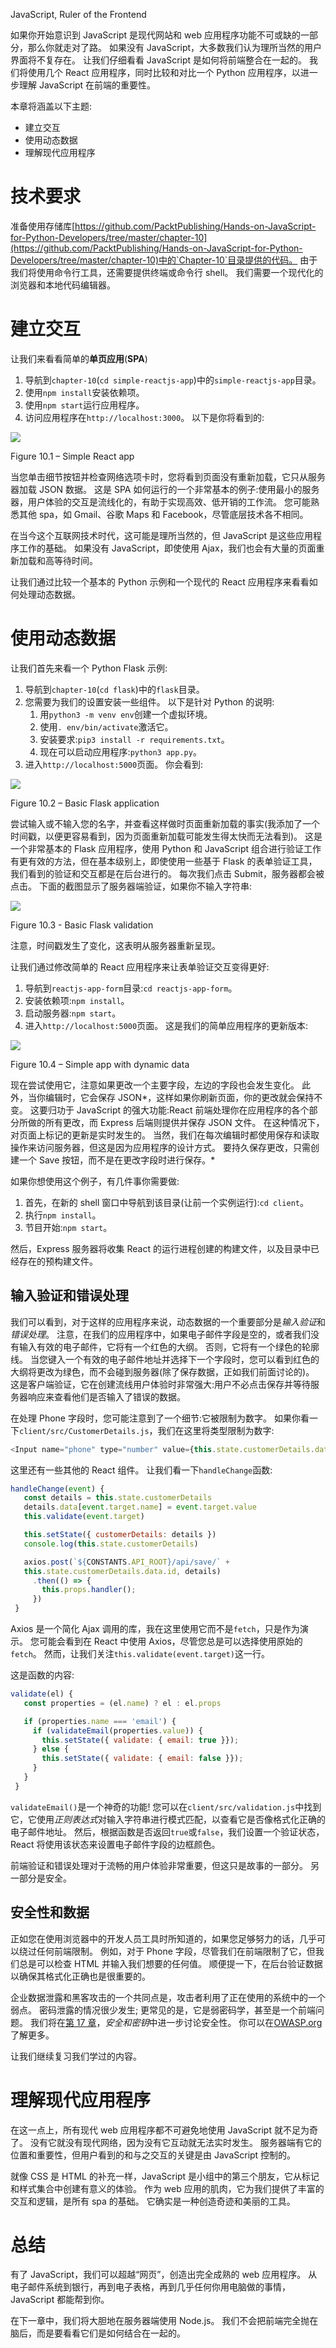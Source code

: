 JavaScript, Ruler of the Frontend

如果你开始意识到 JavaScript 是现代网站和 web 应用程序功能不可或缺的一部分，那么你就走对了路。 如果没有 JavaScript，大多数我们认为理所当然的用户界面将不复存在。 让我们仔细看看 JavaScript 是如何将前端整合在一起的。 我们将使用几个 React 应用程序，同时比较和对比一个 Python 应用程序，以进一步理解 JavaScript 在前端的重要性。

本章将涵盖以下主题:

*   建立交互
*   使用动态数据
*   理解现代应用程序

# 技术要求

准备使用存储库[https://github.com/PacktPublishing/Hands-on-JavaScript-for-Python-Developers/tree/master/chapter-10](https://github.com/PacktPublishing/Hands-on-JavaScript-for-Python-Developers/tree/master/chapter-10)中的`Chapter-10`目录提供的代码。 由于我们将使用命令行工具，还需要提供终端或命令行 shell。 我们需要一个现代化的浏览器和本地代码编辑器。

# 建立交互

让我们来看看简单的**单页应用**(**SPA**)

1.  导航到`chapter-10`(`cd simple-reactjs-app`)中的`simple-reactjs-app`目录。
2.  使用`npm install`安装依赖项。
3.  使用`npm start`运行应用程序。
4.  访问应用程序在`http://localhost:3000`。 以下是你将看到的:

![](assets/2ab2abff-d8e7-4629-b096-18ce5772a770.png)

Figure 10.1 – Simple React app

当您单击细节按钮并检查网络选项卡时，您将看到页面没有重新加载，它只从服务器加载 JSON 数据。 这是 SPA 如何运行的一个非常基本的例子:使用最小的服务器，用户体验的交互是流线化的，有助于实现高效、低开销的工作流。 您可能熟悉其他 spa，如 Gmail、谷歌 Maps 和 Facebook，尽管底层技术各不相同。

在当今这个互联网技术时代，这可能是理所当然的，但 JavaScript 是这些应用程序工作的基础。 如果没有 JavaScript，即使使用 Ajax，我们也会有大量的页面重新加载和高等待时间。

让我们通过比较一个基本的 Python 示例和一个现代的 React 应用程序来看看如何处理动态数据。

# 使用动态数据

让我们首先来看一个 Python Flask 示例:

1.  导航到`chapter-10`(`cd flask`)中的`flask`目录。
2.  您需要为我们的设置安装一些组件。 以下是针对 Python 的说明:
    1.  用`python3 -m venv env`创建一个虚拟环境。
    2.  使用`. env/bin/activate`激活它。
    3.  安装要求:`pip3 install -r requirements.txt`。
    4.  现在可以启动应用程序:`python3 app.py`。
3.  进入`http://localhost:5000`页面。 你会看到:

![](assets/2ca6bb7c-1df9-4cba-8575-cfb6ee5ad305.png)

Figure 10.2 – Basic Flask application

尝试输入或不输入您的名字，并查看这样做时页面重新加载的事实(我添加了一个时间戳，以便更容易看到，因为页面重新加载可能发生得太快而无法看到)。 这是一个非常基本的 Flask 应用程序，使用 Python 和 JavaScript 组合进行验证工作有更有效的方法，但在基本级别上，即使使用一些基于 Flask 的表单验证工具，我们看到的验证和交互都是在后台进行的。 每次我们点击 Submit，服务器都会被点击。 下面的截图显示了服务器端验证，如果你不输入字符串:

![](assets/8928d486-d5e2-499b-81e1-a0f56af3f9c1.png)

Figure 10.3 - Basic Flask validation

注意，时间戳发生了变化，这表明从服务器重新呈现。

让我们通过修改简单的 React 应用程序来让表单验证交互变得更好:

1.  导航到`reactjs-app-form`目录:`cd reactjs-app-form`。
2.  安装依赖项:`npm install`。
3.  启动服务器:`npm start`。
4.  进入`http://localhost:5000`页面。 这是我们的简单应用程序的更新版本:

![](assets/9536ba0a-56b9-4802-bca2-47e41675bbc8.png)

Figure 10.4 – Simple app with dynamic data

现在尝试使用它，注意如果更改一个主要字段，左边的字段也会发生变化。 此外，当你编辑时，它会保存 JSON*，这样如果你刷新页面，你的更改就会保持不变。 这要归功于 JavaScript 的强大功能:React 前端处理你在应用程序的各个部分所做的所有更改，而 Express 后端则提供并保存 JSON 文件。 在这种情况下，对页面上标记的更新是实时发生的。 当然，我们在每次编辑时都使用保存和读取操作来访问服务器，但这是因为应用程序的设计方式。 要持久保存更改，只需创建一个 Save 按钮，而不是在更改字段时进行保存。*

如果你想使用这个例子，有几件事你需要做:

1.  首先，在新的 shell 窗口中导航到该目录(让前一个实例运行):`cd client`。
2.  执行`npm install`。
3.  节目开始:`npm start`。

然后，Express 服务器将收集 React 的运行进程创建的构建文件，以及目录中已经存在的预构建文件。

## 输入验证和错误处理

我们可以看到，对于这样的应用程序来说，动态数据的一个重要部分是*输入验证*和*错误处理*。 注意，在我们的应用程序中，如果电子邮件字段是空的，或者我们没有输入有效的电子邮件，它将有一个红色的大纲。 否则，它将有一个绿色的轮廓线。 当您键入一个有效的电子邮件地址并选择下一个字段时，您可以看到红色的大纲将更改为绿色，而不会碰到服务器(除了保存数据，正如我们前面讨论的)。 这是客户端验证，它在创建流线用户体验时非常强大:用户不必点击保存并等待服务器响应来查看他们是否输入了错误的数据。

在处理 Phone 字段时，您可能注意到了一个细节:它被限制为数字。 如果你看一下`client/src/CustomerDetails.js`，我们在这里将类型限制为数字:

```js
<Input name="phone" type="number" value={this.state.customerDetails.data.phone || ''} onChange={this.handleChange} />
```

这里还有一些其他的 React 组件。 让我们看一下`handleChange`函数:

```js
handleChange(event) {
   const details = this.state.customerDetails
   details.data[event.target.name] = event.target.value
   this.validate(event.target)

   this.setState({ customerDetails: details })
   console.log(this.state.customerDetails)

   axios.post(`${CONSTANTS.API_ROOT}/api/save/` + 
   this.state.customerDetails.data.id, details)
     .then(() => {
       this.props.handler();
     })
 }
```

Axios 是一个简化 Ajax 调用的库，我在这里使用它而不是`fetch`，只是作为演示。 您可能会看到在 React 中使用 Axios，尽管您总是可以选择使用原始的`fetch`。 然而，让我们关注`this.validate(event.target)`这一行。

这是函数的内容:

```js
validate(el) {
   const properties = (el.name) ? el : el.props

   if (properties.name === 'email') {
     if (validateEmail(properties.value)) {
       this.setState({ validate: { email: true }});
     } else {
       this.setState({ validate: { email: false }});
     }
   }
 }
```

`validateEmail()`是一个神奇的功能! 您可以在`client/src/validation.js`中找到它，它使用*正则表达式*对输入字符串进行模式匹配，以查看它是否像格式化正确的电子邮件地址。 然后，根据函数是否返回`true`或`false`，我们设置一个验证状态，React 将使用该状态来设置电子邮件字段的边框颜色。

前端验证和错误处理对于流畅的用户体验非常重要，但这只是故事的一部分。 另一部分是安全。

## 安全性和数据

正如您在使用浏览器中的开发人员工具时所知道的，如果您足够努力的话，几乎可以绕过任何前端限制。 例如，对于 Phone 字段，尽管我们在前端限制了它，但我们总是可以检查 HTML 并输入我们想要的任何值。 顺便提一下，在后台验证数据以确保其格式化正确也是很重要的。

企业数据泄露和黑客攻击的一个共同点是，攻击者利用了正在使用的系统中的一个弱点。 密码泄露的情况很少发生; 更常见的是，它是弱密码学，甚至是一个前端问题。 我们将在[第 17 章](17.html)，*安全和密钥*中进一步讨论安全性。 你可以在[OWASP.org](https://OWASP.org)了解更多。

让我们继续复习我们学过的内容。

# 理解现代应用程序

在这一点上，所有现代 web 应用程序都不可避免地使用 JavaScript 就不足为奇了。 没有它就没有现代网络，因为没有它互动就无法实时发生。 服务器端有它的位置和重要性，但用户看到的和与之交互的关键是由 JavaScript 控制的。

就像 CSS 是 HTML 的补充一样，JavaScript 是小组中的第三个朋友，它从标记和样式集合中创建有意义的体验。 作为 web 应用的肌肉，它为我们提供了丰富的交互和逻辑，是所有 spa 的基础。 它确实是一种创造奇迹和美丽的工具。

# 总结

有了 JavaScript，我们可以超越“网页”，创造出完全成熟的 web 应用程序。 从电子邮件系统到银行，再到电子表格，再到几乎任何你用电脑做的事情，JavaScript 都能帮到你。

在下一章中，我们将大胆地在服务器端使用 Node.js。 我们不会把前端完全抛在脑后，而是要看看它们是如何结合在一起的。